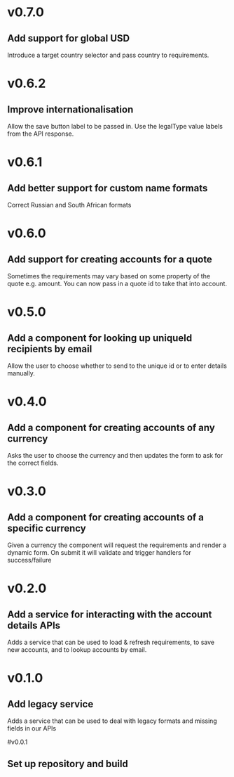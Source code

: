 # v0.7.0
## Add support for global USD
Introduce a target country selector and pass country to requirements.

# v0.6.2
## Improve internationalisation
Allow the save button label to be passed in.  Use the legalType value labels
from the API response.

# v0.6.1
## Add better support for custom name formats
Correct Russian and South African formats

# v0.6.0
## Add support for creating accounts for a quote
Sometimes the requirements may vary based on some property of the quote e.g.
amount.  You can now pass in a quote id to take that into account.

# v0.5.0
## Add a component for looking up uniqueId recipients by email
Allow the user to choose whether to send to the unique id or to enter details manually.

# v0.4.0
## Add a component for creating accounts of any currency
Asks the user to choose the currency and then updates the form to ask for the
correct fields.

# v0.3.0
## Add a component for creating accounts of a specific currency
Given a currency the component will request the requirements and render a
dynamic form. On submit it will validate and trigger handlers for success/failure

# v0.2.0
## Add a service for interacting with the account details APIs
Adds a service that can be used to load & refresh requirements, to save new
accounts, and to lookup accounts by email.

# v0.1.0
## Add legacy service
Adds a service that can be used to deal with legacy formats and missing fields
in our APIs

#v0.0.1
## Set up repository and build
